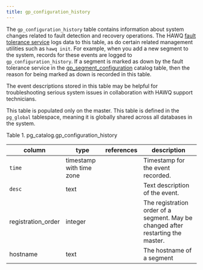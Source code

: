 ```yaml
---
title: gp_configuration_history
---
```


<!--
Licensed to the Apache Software Foundation (ASF) under one
or more contributor license agreements.  See the NOTICE file
distributed with this work for additional information
regarding copyright ownership.  The ASF licenses this file
to you under the Apache License, Version 2.0 (the
"License"); you may not use this file except in compliance
with the License.  You may obtain a copy of the License at

  http://www.apache.org/licenses/LICENSE-2.0

Unless required by applicable law or agreed to in writing,
software distributed under the License is distributed on an
"AS IS" BASIS, WITHOUT WARRANTIES OR CONDITIONS OF ANY
KIND, either express or implied.  See the License for the
specific language governing permissions and limitations
under the License.
-->

The `gp_configuration_history` table contains information about system changes related to fault detection and recovery operations. The HAWQ [fault tolerance service](../../admin/FaultTolerance.html) logs data to this table, as do certain related management utilities such as `hawq init`. For example, when you add a new segment to the system, records for these events are logged to `gp_configuration_history`. If a segment is marked as down by the fault tolerance service in the [gp\_segment\_configuration](gp_segment_configuration/index.html) catalog table, then the reason for being marked as down is recorded in this table.

The event descriptions stored in this table may be helpful for troubleshooting serious system issues in collaboration with HAWQ support technicians.

This table is populated only on the master. This table is defined in the `pg_global` tablespace, meaning it is globally shared across all databases in the system.

<a id="topic1__ev138428"></a>
<span class="tablecap">Table 1. pg\_catalog.gp\_configuration\_history</span>

| column              | type                     | references | description                                                                      |
|---------------------|--------------------------|------------|----------------------------------------------------------------------------------|
| `time`              | timestamp with time zone |            | Timestamp for the event recorded.                                                |
| `desc`              | text                     |            | Text description of the event.                                                   |
| registration\_order | integer                  |            | The registration order of a segment. May be changed after restarting the master. |
| hostname            | text                     |            | The hostname of a segment                                                        |





